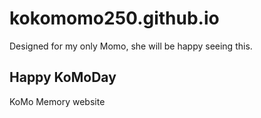 # kokomomo250.github.io
Designed for my only Momo, she will be happy seeing this.

## Happy KoMoDay
KoMo Memory website
